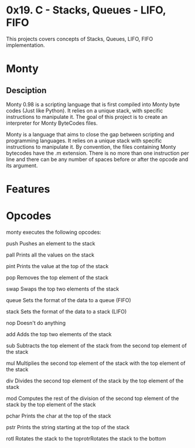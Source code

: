 # 0x19. C - Stacks, Queues - LIFO, FIFO

This projects covers concepts of Stacks, Queues, LIFO, FIFO implementation. 

# Monty

## Desciption

Monty 0.98 is a scripting language that is first compiled into Monty byte codes (Just like Python). It relies on a unique stack, with specific instructions to manipulate it. The goal of this project is to create an interpreter for Monty ByteCodes files.

Monty is a language that aims to close the gap between scripting and programming languages. It relies on a unique stack with specific instructions to manipulate it. By convention, the files containing Monty bytecodes have the .m extension. There is no more than one instruction per line and there can be any number of spaces before or after the opcode and its argument.

# Features

# Opcodes

monty executes the following opcodes:

push
Pushes an element to the stack

pall
Prints all the values on the stack

pint
Prints the value at the top of the stack

pop
Removes the top element of the stack

swap
Swaps the top two elements of the stack

queue
Sets the format of the data to a queue (FIFO)

stack
Sets the format of the data to a stack (LIFO)

nop
Doesn't do anything

add
Adds the top two elements of the stack

sub
Subtracts the top element of the stack from the second top element of the stack

mul
Multiplies the second top element of the stack with the top element of the stack

div
Divides the second top element of the stack by the top element of the stack

mod
Computes the rest of the division of the second top element of the stack by the top element of the stack

pchar
Prints the char at the top of the stack

pstr
Prints the string starting at the top of the stack

rotl
Rotates the stack to the toprotrRotates the stack to the bottom

 

